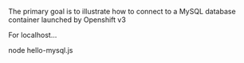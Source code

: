 The primary goal is to illustrate how to connect to a MySQL database container launched by Openshift v3


For localhost...

node hello-mysql.js



